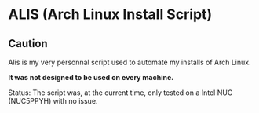 # ALIS (Arch Linux Install Script)

## Caution
Alis is my very personnal script used to automate my installs of Arch Linux.

**It was not designed to be used on every machine.**

Status: The script was, at the current time, only tested on a Intel NUC (NUC5PPYH) with no issue.
